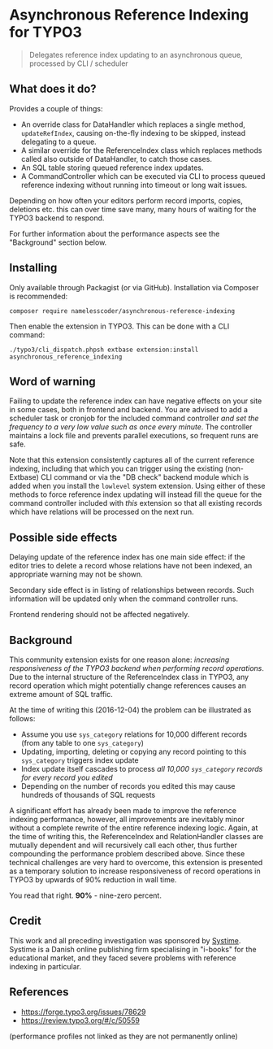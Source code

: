 Asynchronous Reference Indexing for TYPO3
=========================================

> Delegates reference index updating to an asynchronous queue, processed by CLI / scheduler

What does it do?
----------------

Provides a couple of things:

* An override class for DataHandler which replaces a single method, `updateRefIndex`, causing
  on-the-fly indexing to be skipped, instead delegating to a queue.
* A similar override for the ReferenceIndex class which replaces methods called also outside
  of DataHandler, to catch those cases.
* An SQL table storing queued reference index updates.
* A CommandController which can be executed via CLI to process queued reference indexing
  without running into timeout or long wait issues.
  
Depending on how often your editors perform record imports, copies, deletions etc. this can over
time save many, many hours of waiting for the TYPO3 backend to respond.

For further information about the performance aspects see the "Background" section below.

Installing
----------

Only available through Packagist (or via GitHub). Installation via Composer is recommended:

```
composer require namelesscoder/asynchronous-reference-indexing
```

Then enable the extension in TYPO3. This can be done with a CLI command:

```
./typo3/cli_dispatch.phpsh extbase extension:install asynchronous_reference_indexing
```

Word of warning
---------------

Failing to update the reference index can have negative effects on your site in some cases, both
in frontend and backend. You are advised to add a scheduler task or cronjob for the included
command controller *and set the frequency to a very low value such as once every minute*. The
controller maintains a lock file and prevents parallel executions, so frequent runs are safe.

Note that this extension consistently captures all of the current reference indexing, including
that which you can trigger using the existing (non-Extbase) CLI command or via the "DB check"
backend module which is added when you install the `lowlevel` system extension. Using either of
these methods to force reference index updating will instead fill the queue for the command
controller included with *this* extension so that all existing records which have relations
will be processed on the next run.

Possible side effects
---------------------

Delaying update of the reference index has one main side effect: if the editor tries to delete a
record whose relations have not been indexed, an appropriate warning may not be shown.

Secondary side effect is in listing of relationships between records. Such information will be
updated only when the command controller runs.

Frontend rendering should not be affected negatively.

Background
----------

This community extension exists for one reason alone: *increasing responsiveness of the TYPO3
backend when performing record operations*. Due to the internal structure of the ReferenceIndex
class in TYPO3, any record operation which might potentially change references causes an extreme
amount of SQL traffic.

At the time of writing this (2016-12-04) the problem can be illustrated as follows:

* Assume you use `sys_category` relations for 10,000 different records (from any table to one `sys_category`)
* Updating, importing, deleting or copying any record pointing to this `sys_category` triggers index update
* Index update itself cascades to process *all 10,000 `sys_category` records for every record you edited*
* Depending on the number of records you edited this may cause hundreds of thousands of SQL requests

A significant effort has already been made to improve the reference indexing performance, however,
all improvements are inevitably minor without a complete rewrite of the entire reference indexing
logic. Again, at the time of writing this, the ReferenceIndex and RelationHandler classes are
mutually dependent and will recursively call each other, thus further compounding the performance
problem described above. Since these technical challenges are very hard to overcome, this extension
is presented as a temporary solution to increase responsiveness of record operations in TYPO3 by
upwards of 90% reduction in wall time.

You read that right. **90%** - nine-zero percent.

Credit
------

This work and all preceding investigation was sponsored by [Systime](https://systime.dk/).
Systime is a Danish online publishing firm specialising in "i-books" for the educational market,
and they faced severe problems with reference indexing in particular.

References
----------

* https://forge.typo3.org/issues/78629
* https://review.typo3.org/#/c/50559

(performance profiles not linked as they are not permanently online)
